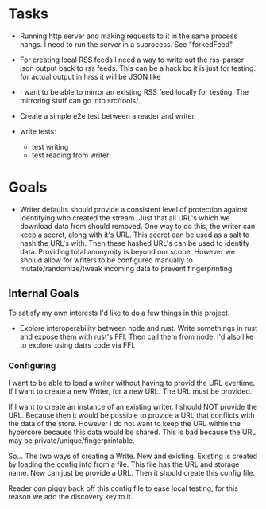 # Tasks

* Running http server and making requests to it in the same process hangs. I
  need to run the server in a suprocess. See "forkedFeed"
* For creating local RSS feeds I need a way to write out the rss-parser json
  output back to rss feeds. This can be a hack bc it is just for testing. for actual output in hrss it will be JSON like

* I want to be able to mirror an existing RSS feed locally for testing. The
  mirroring stuff can go into src/tools/.

* Create a simple e2e test between a reader and writer.

* write tests:
  - test writing
  - test reading from writer

# Goals

* Writer defaults should provide a consistent level of protection against identifying who created the stream. Just that all URL's which we download data from should removed. One way to do this, the writer can keep a secret, along with it's URL. This secret can be used as a salt to hash the URL's with. Then these hashed URL's can be used to identify data. Providing total anonymity is beyond our scope. However we sholud allow for writers to be configured manually to mutate/randomize/tweak incoming data to prevent fingerprinting.

## Internal Goals

To satisfy my own interests I'd like to do a few things in this project.

* Explore interoperability between node and rust. Write somethings in rust and expose them with rust's FFI. Then call them from node. I'd also like to explore using datrs code via FFI.

### Configuring

I want to be able to load a writer without having to provid the URL evertime.
If I want to create a new Writer, for a new URL. The URL must be provided.

If I want to create an instance of an existing writer. I should NOT provide the URL.
Because then it would be possible to provide a URL that conflicts with the data of the store.
However I do not want to keep the URL within the hypercore because this data would be shared.
This is bad because the URL may be private/unique/fingerprintable.

So... The two ways of creating a Write. New and existing.
Existing is created by loading the config info from a file.
This file has the URL and storage name. New can just be provide a URL.
Then it should create this config file.

Reader *can* piggy back off this config file to ease local testing, for this reason we add the discovery key to it.
